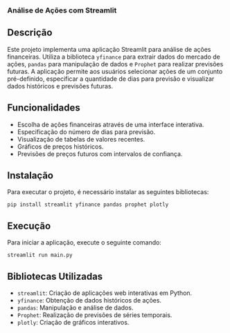 ### Análise de Ações com Streamlit

## Descrição
Este projeto implementa uma aplicação Streamlit para análise de ações financeiras. Utiliza a biblioteca `yfinance` para extrair dados do mercado de ações, `pandas` para manipulação de dados e `Prophet` para realizar previsões futuras. A aplicação permite aos usuários selecionar ações de um conjunto pré-definido, especificar a quantidade de dias para previsão e visualizar dados históricos e previsões futuras.

## Funcionalidades
- Escolha de ações financeiras através de uma interface interativa.
- Especificação do número de dias para previsão.
- Visualização de tabelas de valores recentes.
- Gráficos de preços históricos.
- Previsões de preços futuros com intervalos de confiança.

## Instalação
Para executar o projeto, é necessário instalar as seguintes bibliotecas:
```
pip install streamlit yfinance pandas prophet plotly
```

## Execução
Para iniciar a aplicação, execute o seguinte comando:
```
streamlit run main.py
```

## Bibliotecas Utilizadas
- `streamlit`: Criação de aplicações web interativas em Python.
- `yfinance`: Obtenção de dados históricos de ações.
- `pandas`: Manipulação e análise de dados.
- `Prophet`: Realização de previsões de séries temporais.
- `plotly`: Criação de gráficos interativos.
